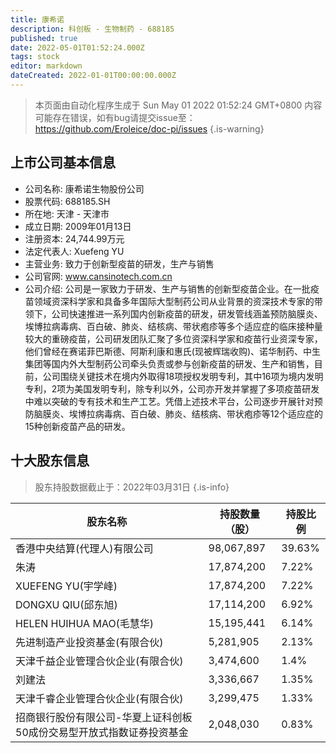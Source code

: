 ```yaml
---
title: 康希诺
description: 科创板 - 生物制药 - 688185
published: true
date: 2022-05-01T01:52:24.000Z
tags: stock
editor: markdown
dateCreated: 2022-01-01T00:00:00.000Z
---
```


> 本页面由自动化程序生成于 Sun May 01 2022 01:52:24 GMT+0800
> 内容可能存在错误，如有bug请提交issue至：https://github.com/Eroleice/doc-pi/issues
{.is-warning}

## 上市公司基本信息
- 公司名称: 康希诺生物股份公司
- 股票代码: 688185.SH
- 所在地: 天津 - 天津市
- 成立日期: 2009年01月13日
- 注册资本: 24,744.99万元
- 法定代表人: Xuefeng YU
- 主营业务: 致力于创新型疫苗的研发，生产与销售
- 公司官网: www.cansinotech.com.cn
- 公司介绍: 公司是一家致力于研发、生产与销售的创新型疫苗企业。在一批疫苗领域资深科学家和具备多年国际大型制药公司从业背景的资深技术专家的带领下，公司快速推进一系列国内创新疫苗的研发，研发管线涵盖预防脑膜炎、埃博拉病毒病、百白破、肺炎、结核病、带状疱疹等多个适应症的临床接种量较大的重磅疫苗，公司研发团队汇聚了多位资深科学家和疫苗行业资深专家，他们曾经在赛诺菲巴斯德、阿斯利康和惠氏(现被辉瑞收购)、诺华制药、中生集团等国内外大型制药公司牵头负责或参与创新疫苗的研发、生产和销售，目前，公司围绕关键技术在境内外取得18项授权发明专利，其中16项为境内发明专利，2项为美国发明专利，除专利以外，公司亦开发并掌握了多项疫苗研发中难以突破的专有技术和生产工艺。凭借上述技术平台，公司逐步开展针对预防脑膜炎、埃博拉病毒病、百白破、肺炎、结核病、带状疱疹等12个适应症的15种创新疫苗产品的研发。


## 十大股东信息
> 股东持股数据截止于：2022年03月31日
{.is-info}

| 股东名称 | 持股数量（股） | 持股比例 |
| --- | --- | --- |
| 香港中央结算(代理人)有限公司 | 98,067,897 | 39.63% |
| 朱涛 | 17,874,200 | 7.22% |
| XUEFENG YU(宇学峰) | 17,874,200 | 7.22% |
| DONGXU QIU(邱东旭) | 17,114,200 | 6.92% |
| HELEN HUIHUA MAO(毛慧华) | 15,195,441 | 6.14% |
| 先进制造产业投资基金(有限合伙) | 5,281,905 | 2.13% |
| 天津千益企业管理合伙企业(有限合伙) | 3,474,600 | 1.4% |
| 刘建法 | 3,336,667 | 1.35% |
| 天津千睿企业管理合伙企业(有限合伙) | 3,299,475 | 1.33% |
| 招商银行股份有限公司-华夏上证科创板50成份交易型开放式指数证券投资基金 | 2,048,030 | 0.83% |




